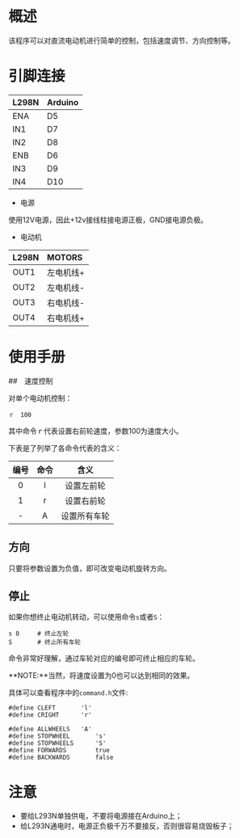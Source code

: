 # 概述

该程序可以对直流电动机进行简单的控制，包括速度调节、方向控制等。

# 引脚连接

| L298N     | Arduino  |
| :------------- | :------------- |
| ENA | D5 |
| IN1 | D7 |
| IN2 | D8 |
| ENB | D6 |
| IN3 | D9 |
| IN4 | D10 |

- 电源

使用12V电源，因此+12v接线柱接电源正极，GND接电源负极。

- 电动机

| L298N     | MOTORS |
| :------------- | :------------- |
| OUT1 | 左电机线+ |
| OUT2 | 左电机线- |
| OUT3 | 右电机线- |
| OUT4 | 右电机线+ |

# 使用手册

##　速度控制

对单个电动机控制：

    ｒ　100

其中命令ｒ代表设置右前轮速度，参数100为速度大小。

下表是了列举了各命令代表的含义：

|编号| 命令 | 含义 |
| :-------------: | :-------------: | :------: |
| 0 | l       | 设置左前轮       |
| 1 | r       | 设置右前轮       |
| - | A       | 设置所有车轮     |


## 方向

只要将参数设置为负值，即可改变电动机旋转方向。

## 停止

如果你想终止电动机转动，可以使用命令`s`或者`S`：

    s 0     # 终止左轮
    S       # 终止所有车轮

命令非常好理解，通过车轮对应的编号即可终止相应的车轮。

**NOTE:**当然，将速度设置为0也可以达到相同的效果。

具体可以查看程序中的`command.h`文件:

```
#define CLEFT       'l'
#define CRIGHT      'r'

#define ALLWHEELS	'A'
#define STOPWHEEL       's'
#define STOPWHEELS      'S'
#define FORWARDS        true
#define BACKWARDS       false
```


# 注意

- 要给L293N单独供电，不要将电源接在Arduino上；
- 给L293N通电时，电源正负极千万不要接反，否则很容易烧毁板子；
